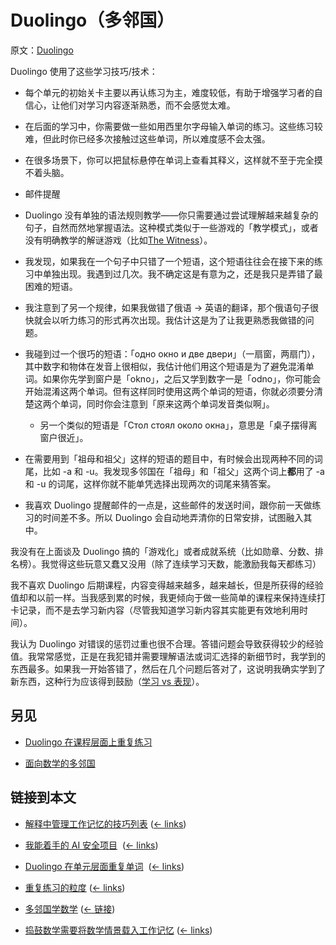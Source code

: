 # Duolingo（多邻国）

原文：[Duolingo](https://wiki.issarice.com/wiki/Duolingo)

Duolingo 使用了这些学习技巧/技术：

* 每个单元的初始关卡主要以再认练习为主，难度较低，有助于增强学习者的自信心，让他们对学习内容逐渐熟悉，而不会感觉太难。

* 在后面的学习中，你需要做一些如用西里尔字母输入单词的练习。这些练习较难，但此时你已经多次接触过这些单词，所以难度感不会太强。

* 在很多场景下，你可以把鼠标悬停在单词上查看其释义，这样就不至于完全摸不着头脑。

* 邮件提醒

* Duolingo 没有单独的语法规则教学——你只需要通过尝试理解越来越复杂的句子，自然而然地掌握语法。这种模式类似于一些游戏的「教学模式」，或者没有明确教学的解谜游戏（比如[The Witness](https://wiki.issarice.com/wiki/The_Witness)）。

* 我发现，如果我在一个句子中只错了一个短语，这个短语往往会在接下来的练习中单独出现。我遇到过几次。我不确定这是有意为之，还是我只是弄错了最困难的短语。

* 我注意到了另一个规律，如果我做错了俄语 -> 英语的翻译，那个俄语句子很快就会以听力练习的形式再次出现。我估计这是为了让我更熟悉我做错的问题。

* 我碰到过一个很巧的短语：「одно окно и две двери」（一扇窗，两扇门），其中数字和物体在发音上很相似，我估计他们用这个短语是为了避免混淆单词。如果你先学到窗户是「okno」，之后又学到数字一是「odno」，你可能会开始混淆这两个单词。但有这样同时使用这两个单词的短语，你就必须要分清楚这两个单词，同时你会注意到「原来这两个单词发音类似啊」。

	+ 另一个类似的短语是「Стол стоял около окна」，意思是「桌子摆得离窗户很近」。

* 在需要用到「祖母和祖父」这样的短语的题目中，有时候会出现两种不同的词尾，比如 -a 和 -u。我发现多邻国在「祖母」和「祖父」这两个词上**都**用了 -a 和 -u 的词尾，这样你就不能单凭选择出现两次的词尾来猜答案。

* 我喜欢 Duolingo 提醒邮件的一点是，这些邮件的发送时间，跟你前一天做练习的时间差不多。所以 Duolingo 会自动地弄清你的日常安排，试图融入其中。

我没有在上面谈及 Duolingo 搞的「游戏化」或者成就系统（比如勋章、分数、排名榜）。我觉得这些玩意又蠢又没用（除了连续学习天数，能激励我每天都练习）

我不喜欢 Duolingo 后期课程，内容变得越来越多，越来越长，但是所获得的经验值却和以前一样。当我感到累的时候，我更倾向于做一些简单的课程来保持连续打卡记录，而不是去学习新内容（尽管我知道学习新内容其实能更有效地利用时间）。

我认为 Duolingo 对错误的惩罚过重也很不合理。答错问题会导致获得较少的经验值。我常常感觉，正是在我犯错并需要理解语法或词汇选择的新细节时，我学到的东西最多。如果我一开始答错了，然后在几个问题后答对了，这说明我确实学到了新东西，这种行为应该得到鼓励（[学习 vs 表现](https://wiki.issarice.com/index.php?title=Learning_vs_competence&action=edit&redlink=1)）。

## 另见

* [Duolingo 在课程层面上重复练习](https://wiki.issarice.com/wiki/Duolingo_does_repetition_at_the_lesson_level)

* [面向数学的多邻国](https://wiki.issarice.com/wiki/Duolingo_for_math)

## 链接到本文

* [解释中管理工作记忆的技巧列表](https://wiki.issarice.com/wiki/List_of_techniques_for_managing_working_memory_in_explanations) ‎ ([← links](https://wiki.issarice.com/index.php?title=Special:WhatLinksHere&target=List+of+techniques+for+managing+working+memory+in+explanations))

* [我能着手的 AI 安全项目](https://wiki.issarice.com/wiki/List_of_AI_safety_projects_I_could_work_on) ‎ ([← links](https://wiki.issarice.com/index.php?title=Special:WhatLinksHere&target=List+of+AI+safety+projects+I+could+work+on))

* [Duolingo 在单元层面重复单词](https://wiki.issarice.com/wiki/Duolingo_does_repetition_at_the_lesson_level) ‎ ([← links](https://wiki.issarice.com/index.php?title=Special:WhatLinksHere&target=Duolingo+does+repetition+at+the+lesson+level))

* [重复练习的粒度](https://wiki.issarice.com/wiki/Repetition_granularity) ‎ ([← links](https://wiki.issarice.com/index.php?title=Special:WhatLinksHere&target=Repetition+granularity))

* [多邻国学数学](https://wiki.issarice.com/wiki/Duolingo_for_math) ‎ ([← 链接](https://wiki.issarice.com/index.php?title=Special:WhatLinksHere&target=Duolingo+for+math))

* [捣鼓数学需要将数学情景载入工作记忆](https://wiki.issarice.com/wiki/Tinkering_in_math_requires_loading_the_situation_into_working_memory) ‎ ([← links](https://wiki.issarice.com/index.php?title=Special:WhatLinksHere&target=Tinkering+in+math+requires+loading+the+situation+into+working+memory))